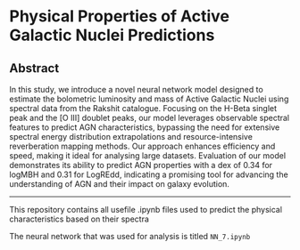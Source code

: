 # Physical Properties of Active Galactic Nuclei Predictions
## Abstract

In this study, we introduce a novel neural network model designed to estimate the bolometric luminosity and mass of Active Galactic Nuclei using spectral data from the Rakshit catalogue. 
Focusing on the H-Beta singlet peak and the [O III] doublet peaks, our model leverages observable spectral features to predict AGN characteristics, bypassing the need for extensive spectral energy distribution extrapolations and resource-intensive reverberation mapping methods. 
Our approach enhances efficiency and speed, making it ideal for analysing large datasets. Evaluation of our model demonstrates its ability to predict AGN properties with a dex of 0.34 for logMBH and 0.31 for LogREdd, indicating a promising tool for advancing the understanding of AGN and their impact on galaxy evolution.

---

This repository contains all usefile .ipynb files used to predict the physical characteristics based on their spectra

The neural network that was used for analysis is titled `NN_7.ipynb`
